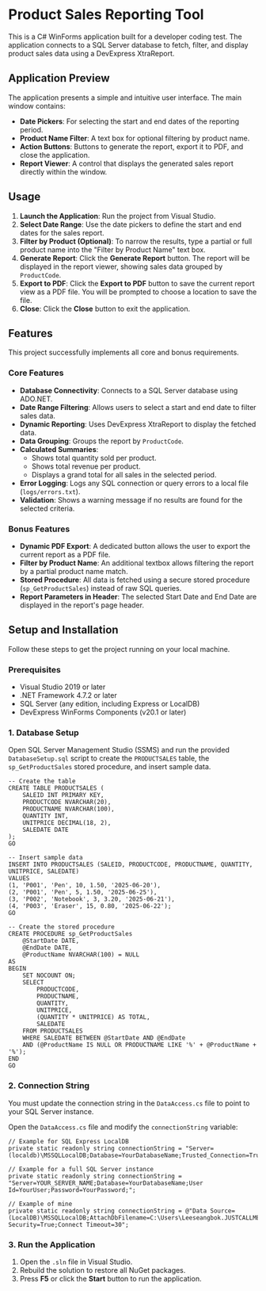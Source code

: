 # Product Sales Reporting Tool

This is a C# WinForms application built for a developer coding test. The application connects to a SQL Server database to fetch, filter, and display product sales data using a DevExpress XtraReport.

## Application Preview

The application presents a simple and intuitive user interface. The main window contains:
- **Date Pickers**: For selecting the start and end dates of the reporting period.
- **Product Name Filter**: A text box for optional filtering by product name.
- **Action Buttons**: Buttons to generate the report, export it to PDF, and close the application.
- **Report Viewer**: A control that displays the generated sales report directly within the window.

## Usage

1.  **Launch the Application**: Run the project from Visual Studio.
2.  **Select Date Range**: Use the date pickers to define the start and end dates for the sales report.
3.  **Filter by Product (Optional)**: To narrow the results, type a partial or full product name into the "Filter by Product Name" text box.
4.  **Generate Report**: Click the **Generate Report** button. The report will be displayed in the report viewer, showing sales data grouped by `ProductCode`.
5.  **Export to PDF**: Click the **Export to PDF** button to save the current report view as a PDF file. You will be prompted to choose a location to save the file.
6.  **Close**: Click the **Close** button to exit the application.

## Features

This project successfully implements all core and bonus requirements.

### Core Features

-   **Database Connectivity**: Connects to a SQL Server database using ADO.NET.
-   **Date Range Filtering**: Allows users to select a start and end date to filter sales data.
-   **Dynamic Reporting**: Uses DevExpress XtraReport to display the fetched data.
-   **Data Grouping**: Groups the report by `ProductCode`.
-   **Calculated Summaries**:
    -   Shows total quantity sold per product.
    -   Shows total revenue per product.
    -   Displays a grand total for all sales in the selected period.
-   **Error Logging**: Logs any SQL connection or query errors to a local file (`logs/errors.txt`).
-   **Validation**: Shows a warning message if no results are found for the selected criteria.

### Bonus Features

-   **Dynamic PDF Export**: A dedicated button allows the user to export the current report as a PDF file.
-   **Filter by Product Name**: An additional textbox allows filtering the report by a partial product name match.
-   **Stored Procedure**: All data is fetched using a secure stored procedure (`sp_GetProductSales`) instead of raw SQL queries.
-   **Report Parameters in Header**: The selected Start Date and End Date are displayed in the report's page header.

## Setup and Installation

Follow these steps to get the project running on your local machine.

### Prerequisites

-   Visual Studio 2019 or later
-   .NET Framework 4.7.2 or later
-   SQL Server (any edition, including Express or LocalDB)
-   DevExpress WinForms Components (v20.1 or later)

### 1. Database Setup

Open SQL Server Management Studio (SSMS) and run the provided `DatabaseSetup.sql` script to create the `PRODUCTSALES` table, the `sp_GetProductSales` stored procedure, and insert sample data.

    -- Create the table
    CREATE TABLE PRODUCTSALES (
        SALEID INT PRIMARY KEY,
        PRODUCTCODE NVARCHAR(20),
        PRODUCTNAME NVARCHAR(100),
        QUANTITY INT,
        UNITPRICE DECIMAL(18, 2),
        SALEDATE DATE
    );
    GO

    -- Insert sample data
    INSERT INTO PRODUCTSALES (SALEID, PRODUCTCODE, PRODUCTNAME, QUANTITY, UNITPRICE, SALEDATE)
    VALUES
    (1, 'P001', 'Pen', 10, 1.50, '2025-06-20'),
    (2, 'P001', 'Pen', 5, 1.50, '2025-06-25'),
    (3, 'P002', 'Notebook', 3, 3.20, '2025-06-21'),
    (4, 'P003', 'Eraser', 15, 0.80, '2025-06-22');
    GO

    -- Create the stored procedure
    CREATE PROCEDURE sp_GetProductSales
        @StartDate DATE,
        @EndDate DATE,
        @ProductName NVARCHAR(100) = NULL
    AS
    BEGIN
        SET NOCOUNT ON;
        SELECT 
            PRODUCTCODE, 
            PRODUCTNAME, 
            QUANTITY, 
            UNITPRICE, 
            (QUANTITY * UNITPRICE) AS TOTAL, 
            SALEDATE 
        FROM PRODUCTSALES 
        WHERE SALEDATE BETWEEN @StartDate AND @EndDate
        AND (@ProductName IS NULL OR PRODUCTNAME LIKE '%' + @ProductName + '%');
    END
    GO


### 2. Connection String

You must update the connection string in the `DataAccess.cs` file to point to your SQL Server instance.

Open the `DataAccess.cs` file and modify the `connectionString` variable:

    // Example for SQL Express LocalDB
    private static readonly string connectionString = "Server=(localdb)\MSSQLLocalDB;Database=YourDatabaseName;Trusted_Connection=True;";

    // Example for a full SQL Server instance
    private static readonly string connectionString = "Server=YOUR_SERVER_NAME;Database=YourDatabaseName;User Id=YourUser;Password=YourPassword;";

    // Example of mine
    private static readonly string connectionString = @"Data Source=(LocalDB)\MSSQLLocalDB;AttachDbFilename=C:\Users\Leeseangbok.JUSTCALLMET\OneDrive\Documents\SaleDB.mdf;Integrated Security=True;Connect Timeout=30";

### 3. Run the Application

1.  Open the `.sln` file in Visual Studio.
2.  Rebuild the solution to restore all NuGet packages.
3.  Press **F5** or click the **Start** button to run the application.